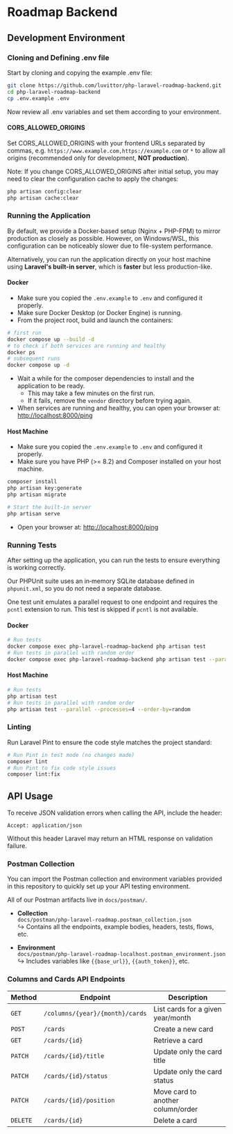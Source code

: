 # Roadmap Backend

## Development Environment

### Cloning and Defining .env file

Start by cloning and copying the example .env file:

```bash
git clone https://github.com/luvittor/php-laravel-roadmap-backend.git
cd php-laravel-roadmap-backend
cp .env.example .env
```

Now review all .env variables and set them according to your environment.

#### CORS_ALLOWED_ORIGINS

Set CORS_ALLOWED_ORIGINS with your frontend URLs separated by commas, e.g. `https://www.example.com,https://example.com` or `*` to allow all origins (recommended only for development, **NOT production**).

Note: If you change CORS_ALLOWED_ORIGINS after initial setup, you may need to clear the configuration cache to apply the changes:

```bash
php artisan config:clear
php artisan cache:clear
```

### Running the Application

By default, we provide a Docker‐based setup (Nginx + PHP-FPM) to mirror production as closely as possible. However, on Windows/WSL, this configuration can be noticeably slower due to file-system performance.

Alternatively, you can run the application directly on your host machine using **Laravel's built-in server**, which is **faster** but less production-like.

#### Docker

- Make sure you copied the `.env.example` to `.env` and configured it properly.
- Make sure Docker Desktop (or Docker Engine) is running.  
- From the project root, build and launch the containers:

```bash
# first run
docker compose up --build -d
# to check if both services are running and healthy
docker ps
# subsequent runs
docker compose up -d
```

- Wait a while for the composer dependencies to install and the application to be ready.
  - This may take a few minutes on the first run.
  - If it fails, remove the `vendor` directory before trying again.
- When services are running and healthy, you can open your browser at: <http://localhost:8000/ping>

#### Host Machine

- Make sure you copied the `.env.example` to `.env` and configured it properly.
- Make sure you have PHP (>= 8.2) and Composer installed on your host machine.

```bash
composer install
php artisan key:generate
php artisan migrate

# Start the built-in server
php artisan serve
```

- Open your browser at: <http://localhost:8000/ping>

### Running Tests

After setting up the application, you can run the tests to ensure everything is working correctly.

Our PHPUnit suite uses an in‑memory SQLite database defined in `phpunit.xml`, so you do not need a separate database.

One test unit emulates a parallel request to one endpoint and requires the `pcntl` extension to run. This test is skipped if `pcntl` is not available.

#### Docker

```bash
# Run tests
docker compose exec php-laravel-roadmap-backend php artisan test
# Run tests in parallel with random order
docker compose exec php-laravel-roadmap-backend php artisan test --parallel --processes=4 --order-by=random
```

#### Host Machine

```bash
# Run tests
php artisan test
# Run tests in parallel with random order
php artisan test --parallel --processes=4 --order-by=random
```

### Linting

Run Laravel Pint to ensure the code style matches the project standard:

```bash
# Run Pint in test mode (no changes made)
composer lint
# Run Pint to fix code style issues
composer lint:fix
```

## API Usage

To receive JSON validation errors when calling the API, include the header:

```
Accept: application/json
```

Without this header Laravel may return an HTML response on validation failure.

### Postman Collection

You can import the Postman collection and environment variables provided in this repository to quickly set up your API testing environment.

All of our Postman artifacts live in `docs/postman/`.

- **Collection**  
  `docs/postman/php-laravel-roadmap.postman_collection.json`  
  ↪ Contains all the endpoints, example bodies, headers, tests, flows, etc.

- **Environment**  
  `docs/postman/php-laravel-roadmap-localhost.postman_environment.json`
  ↪ Includes variables like `{{base_url}}`, `{{auth_token}}`, etc.

### Columns and Cards API Endpoints

| Method   | Endpoint                        | Description                       |
| -------- | ------------------------------- | --------------------------------- |
| `GET`    | `/columns/{year}/{month}/cards` | List cards for a given year/month |
| `POST`   | `/cards`                        | Create a new card                 |
| `GET`    | `/cards/{id}`                   | Retrieve a card                   |
| `PATCH`  | `/cards/{id}/title`             | Update only the card title        |
| `PATCH`  | `/cards/{id}/status`            | Update only the card status       |
| `PATCH`  | `/cards/{id}/position`          | Move card to another column/order |
| `DELETE` | `/cards/{id}`                   | Delete a card                     |
